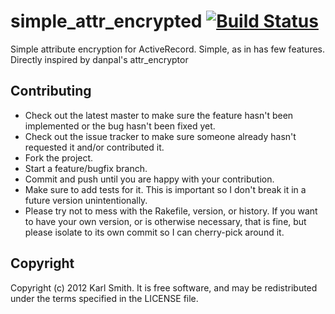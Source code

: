 # simple_attr_encrypted [![Build Status](https://secure.travis-ci.org/threadhead/simple_attr_encrypted.png)](http://travis-ci.org/threadhead/simple_attr_encrypted?branch=master)

Simple attribute encryption for ActiveRecord. Simple, as in has few features. Directly inspired by danpal's attr_encryptor

Contributing
------------

* Check out the latest master to make sure the feature hasn't been implemented or the bug hasn't been fixed yet.
* Check out the issue tracker to make sure someone already hasn't requested it and/or contributed it.
* Fork the project.
* Start a feature/bugfix branch.
* Commit and push until you are happy with your contribution.
* Make sure to add tests for it. This is important so I don't break it in a future version unintentionally.
* Please try not to mess with the Rakefile, version, or history. If you want to have your own version, or is otherwise necessary, that is fine, but please isolate to its own commit so I can cherry-pick around it.

Copyright
---------

Copyright (c) 2012 Karl Smith. It is free software, and may be redistributed under the terms specified in the LICENSE file.

